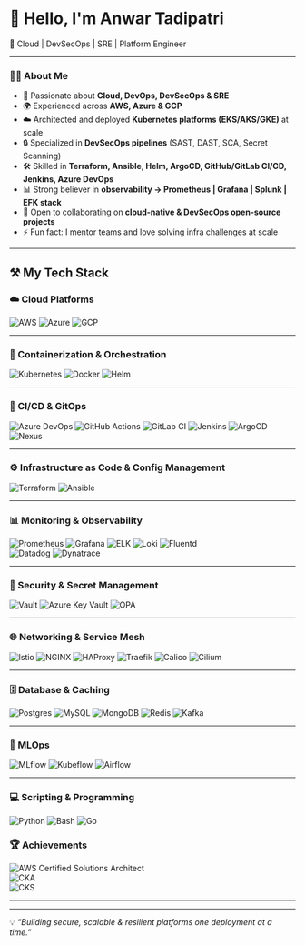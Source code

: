 # 👋 Hello, I'm Anwar Tadipatri  

🚀 Cloud | DevSecOps | SRE | Platform Engineer  

---

### 🧑‍💻 About Me
- 🔭 Passionate about **Cloud, DevOps, DevSecOps & SRE**  
- 🌍 Experienced across **AWS, Azure & GCP**  
- ☁️ Architected and deployed **Kubernetes platforms (EKS/AKS/GKE)** at scale  
- 🔒 Specialized in **DevSecOps pipelines** (SAST, DAST, SCA, Secret Scanning)  
- 🛠️ Skilled in **Terraform, Ansible, Helm, ArgoCD, GitHub/GitLab CI/CD, Jenkins, Azure DevOps**  
- 📊 Strong believer in **observability → Prometheus | Grafana | Splunk | EFK stack**  
- 👯 Open to collaborating on **cloud-native & DevSecOps open-source projects**  
- ⚡ Fun fact: I mentor teams and love solving infra challenges at scale 

---

## ⚒️ My Tech Stack  

### ☁️ Cloud Platforms   
![AWS](https://img.shields.io/badge/AWS-232F3E?style=for-the-badge&logo=amazonwebservices&logoColor=white) 
![Azure](https://img.shields.io/badge/Azure-0078D4?style=for-the-badge&logo=microsoftazure&logoColor=white) 
![GCP](https://img.shields.io/badge/Google%20Cloud-4285F4?style=for-the-badge&logo=googlecloud&logoColor=white)  
   

---

### 🐳 Containerization & Orchestration  
![Kubernetes](https://img.shields.io/badge/Kubernetes-326CE5?style=for-the-badge&logo=kubernetes&logoColor=white) 
![Docker](https://img.shields.io/badge/Docker-2496ED?style=for-the-badge&logo=docker&logoColor=white) 
![Helm](https://img.shields.io/badge/Helm-0F1689?style=for-the-badge&logo=helm&logoColor=white)  

---

### 🚀 CI/CD & GitOps  
![Azure DevOps](https://img.shields.io/badge/Azure%20DevOps-0078D7?style=for-the-badge&logo=azure-devops&logoColor=white) 
![GitHub Actions](https://img.shields.io/badge/GitHub%20Actions-2088FF?style=for-the-badge&logo=github-actions&logoColor=white) 
![GitLab CI](https://img.shields.io/badge/GitLab%20CI-FC6D26?style=for-the-badge&logo=gitlab&logoColor=white) 
![Jenkins](https://img.shields.io/badge/Jenkins-D24939?style=for-the-badge&logo=jenkins&logoColor=white) 
![ArgoCD](https://img.shields.io/badge/ArgoCD-FE4C1E?style=for-the-badge&logo=argo&logoColor=white) 
![Nexus](https://img.shields.io/badge/Nexus-1B1C1E?style=for-the-badge&logo=sonatype&logoColor=white)  

---

### ⚙️ Infrastructure as Code & Config Management  
![Terraform](https://img.shields.io/badge/Terraform-623CE4?style=for-the-badge&logo=terraform&logoColor=white) 
![Ansible](https://img.shields.io/badge/Ansible-EE0000?style=for-the-badge&logo=ansible&logoColor=white)  

---

### 📊 Monitoring & Observability  
![Prometheus](https://img.shields.io/badge/Prometheus-E6522C?style=for-the-badge&logo=prometheus&logoColor=white) 
![Grafana](https://img.shields.io/badge/Grafana-F46800?style=for-the-badge&logo=grafana&logoColor=white) 
![ELK](https://img.shields.io/badge/ELK-005571?style=for-the-badge&logo=elastic-stack&logoColor=white) 
![Loki](https://img.shields.io/badge/Loki-0E5C6E?style=for-the-badge&logo=grafana&logoColor=white) 
![Fluentd](https://img.shields.io/badge/Fluentd-0E83C8?style=for-the-badge&logo=fluentd&logoColor=white)  
![Datadog](https://img.shields.io/badge/Datadog-632CA6?style=for-the-badge&logo=datadog&logoColor=white) 
![Dynatrace](https://img.shields.io/badge/Dynatrace-1496FF?style=for-the-badge&logo=dynatrace&logoColor=white)  

---

### 🔐 Security & Secret Management  
![Vault](https://img.shields.io/badge/Vault-000000?style=for-the-badge&logo=vault&logoColor=white) 
![Azure Key Vault](https://img.shields.io/badge/Azure%20Key%20Vault-0078D4?style=for-the-badge&logo=microsoft-azure&logoColor=white) 
![OPA](https://img.shields.io/badge/Open%20Policy%20Agent-4C4C4C?style=for-the-badge&logo=open-policy-agent&logoColor=white)  

---

### 🌐 Networking & Service Mesh  
![Istio](https://img.shields.io/badge/Istio-466BB0?style=for-the-badge&logo=istio&logoColor=white) 
![NGINX](https://img.shields.io/badge/NGINX-009639?style=for-the-badge&logo=nginx&logoColor=white) 
![HAProxy](https://img.shields.io/badge/HAProxy-106DAA?style=for-the-badge&logo=haproxy&logoColor=white) 
![Traefik](https://img.shields.io/badge/Traefik-24A1C1?style=for-the-badge&logo=traefikproxy&logoColor=white) 
![Calico](https://img.shields.io/badge/Calico-F58220?style=for-the-badge&logo=calico&logoColor=white) 
![Cilium](https://img.shields.io/badge/Cilium-0099CC?style=for-the-badge&logo=cilium&logoColor=white)  

---

### 🗄️ Database & Caching  
![Postgres](https://img.shields.io/badge/PostgreSQL-336791?style=for-the-badge&logo=postgresql&logoColor=white) 
![MySQL](https://img.shields.io/badge/MySQL-4479A1?style=for-the-badge&logo=mysql&logoColor=white) 
![MongoDB](https://img.shields.io/badge/MongoDB-47A248?style=for-the-badge&logo=mongodb&logoColor=white) 
![Redis](https://img.shields.io/badge/Redis-DC382D?style=for-the-badge&logo=redis&logoColor=white) 
![Kafka](https://img.shields.io/badge/Kafka-231F20?style=for-the-badge&logo=apache-kafka&logoColor=white) 

---

### 🤖 MLOps  
![MLflow](https://img.shields.io/badge/MLflow-0194E2?style=for-the-badge&logo=mlflow&logoColor=white) 
![Kubeflow](https://img.shields.io/badge/Kubeflow-3367D6?style=for-the-badge&logo=kubeflow&logoColor=white) 
![Airflow](https://img.shields.io/badge/Apache%20Airflow-017CEE?style=for-the-badge&logo=apache-airflow&logoColor=white)  

---

### 💻 Scripting & Programming  
![Python](https://img.shields.io/badge/Python-3776AB?style=for-the-badge&logo=python&logoColor=white) 
![Bash](https://img.shields.io/badge/Bash-4EAA25?style=for-the-badge&logo=gnubash&logoColor=white) 
![Go](https://img.shields.io/badge/Go-00ADD8?style=for-the-badge&logo=go&logoColor=white)  
 





### 🏆 Achievements  
![AWS Certified Solutions Architect](https://img.shields.io/badge/AWS%20Certified-Solutions%20Architect-FF9900?style=for-the-badge&logo=amazon-aws&logoColor=white)  
![CKA](https://img.shields.io/badge/Certified%20Kubernetes%20Administrator-326CE5?style=for-the-badge&logo=kubernetes&logoColor=white)  
![CKS](https://img.shields.io/badge/Certified%20Kubernetes%20Security%20Specialist-326CE5?style=for-the-badge&logo=kubernetes&logoColor=white)  

---

---

💡 *“Building secure, scalable & resilient platforms one deployment at a time.”*
